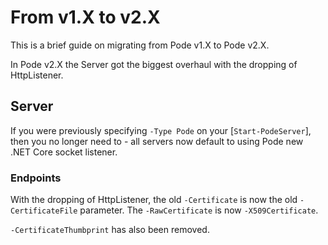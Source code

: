 # From v1.X to v2.X

This is a brief guide on migrating from Pode v1.X to Pode v2.X.

In Pode v2.X the Server got the biggest overhaul with the dropping of HttpListener.

## Server

If you were previously specifying `-Type Pode` on your [`Start-PodeServer`], then you no longer need to - all servers now default to using Pode new .NET Core socket listener.

### Endpoints

With the dropping of HttpListener, the old `-Certificate` is now the old `-CertificateFile` parameter. The `-RawCertificate` is now `-X509Certificate`.

`-CertificateThumbprint` has also been removed.
